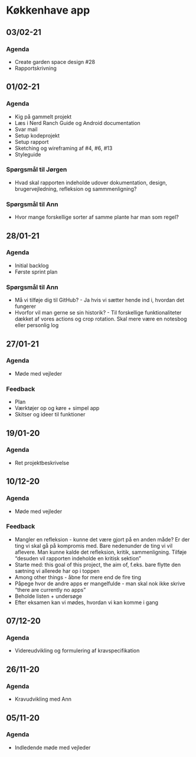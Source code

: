 # Køkkenhave app

## 03/02-21

### Agenda

* Create garden space design #28
* Rapportskrivning

## 01/02-21

### Agenda

* Kig på gammelt projekt
* Læs i Nerd Ranch Guide og Android documentation
* Svar mail
* Setup kodeprojekt
* Setup rapport
* Sketching og wireframing af #4, #6, #13
* Styleguide

### Spørgsmål til Jørgen

* Hvad skal rapporten indeholde udover dokumentation, design, brugervejledning, refleksion og sammmenligning?

### Spørgsmål til Ann

* Hvor mange forskellige sorter af samme plante har man som regel?

## 28/01-21

### Agenda

* Initial backlog
* Første sprint plan

### Spørgsmål til Ann

* Må vi tilføje dig til GitHub? - Ja hvis vi sætter hende ind i, hvordan det fungerer
* Hvorfor vil man gerne se sin historik? - Til forskellige funktionaliteter dækket af vores actions og crop rotation. Skal mere være en notesbog eller personlig log

## 27/01-21

### Agenda

* Møde med vejleder

### Feedback

* Plan
* Værktøjer op og køre + simpel app
* Skitser og ideer til funktioner

## 19/01-20

### Agenda

* Ret projektbeskrivelse


## 10/12-20

### Agenda

* Møde med vejleder

### Feedback

* Mangler en refleksion - kunne det være gjort på en anden måde? Er der ting vi skal gå på kompromis med. Bare nedenunder de ting vi vil aflevere. Man kunne kalde det refleksion, kritik, sammenligning. Tilføje “desuden vil rapporten indeholde en kritisk sektion”
* Starte med: this goal of this project, the aim of, f.eks. bare flytte den sætning vi allerede har op i toppen
* Among other things - åbne for mere end de fire ting
* Påpege hvor de andre apps er mangelfulde - man skal nok ikke skrive “there are currently no apps”
* Beholde listen + undersøge
* Efter eksamen kan vi mødes, hvordan vi kan komme i gang

## 07/12-20

### Agenda

* Videreudvikling og formulering af kravspecifikation

## 26/11-20

### Agenda

* Kravudvikling med Ann

## 05/11-20

### Agenda

* Indledende møde med vejleder

